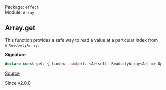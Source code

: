 Package: `effect`<br />
Module: `Array`<br />

## Array.get

This function provides a safe way to read a value at a particular index from a `ReadonlyArray`.

**Signature**

```ts
declare const get: { (index: number): <A>(self: ReadonlyArray<A>) => Option.Option<A>; <A>(self: ReadonlyArray<A>, index: number): Option.Option<A>; }
```

[Source](https://github.com/Effect-TS/effect/tree/main/packages/effect/src/Array.ts#L610)

Since v2.0.0
